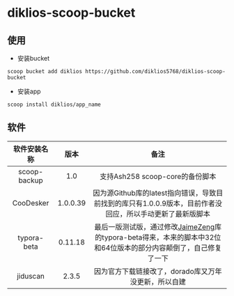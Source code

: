 # diklios-scoop-bucket

## 使用

* 安装bucket

`scoop bucket add diklios https://github.com/diklios5768/diklios-scoop-bucket`

* 安装app

`scoop install diklios/app_name`

## 软件

| 软件安装名称 |   版本   |                             备注                             |
| :----------: | :------: | :----------------------------------------------------------: |
| scoop-backup |   1.0    |               支持Ash258 scoop-core的备份脚本                |
|  CooDesker   | 1.0.0.39 | 因为源Github库的latest指向错误，导致目前找到的库只有1.0.0.9版本，目前作者没回应，所以手动更新了最新版脚本 |
| typora-beta  | 0.11.18  | 最后一版测试版，通过修改[JaimeZeng](https://github.com/JaimeZeng/scoop-apps)库的typora-beta得来，本来的脚本中32位和64位版本的部分内容颠倒了，自己修复了一下 |
|   jiduscan   |  2.3.5   |     因为官方下载链接改了，dorado库又万年没更新，所以自建     |

